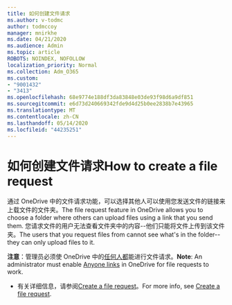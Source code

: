 ```yaml
---
title: 如何创建文件请求
ms.author: v-todmc
author: todmccoy
manager: mnirkhe
ms.date: 04/21/2020
ms.audience: Admin
ms.topic: article
ROBOTS: NOINDEX, NOFOLLOW
localization_priority: Normal
ms.collection: Adm_O365
ms.custom:
- "9001432"
- "3413"
ms.openlocfilehash: 68e9774e188df3da83848e03de93f98d6a9df851
ms.sourcegitcommit: e6d73d240669342fde9d4d25b0ee2838b7e43965
ms.translationtype: MT
ms.contentlocale: zh-CN
ms.lasthandoff: 05/14/2020
ms.locfileid: "44235251"
---
```

# <a name="how-to-create-a-file-request"></a><span data-ttu-id="7f9ce-102">如何创建文件请求</span><span class="sxs-lookup"><span data-stu-id="7f9ce-102">How to create a file request</span></span>

<span data-ttu-id="7f9ce-103">通过 OneDrive 中的文件请求功能，可以选择其他人可以使用您发送文件的链接来上载文件的文件夹。</span><span class="sxs-lookup"><span data-stu-id="7f9ce-103">The file request feature in OneDrive allows you to choose a folder where others can upload files using a link that you send them.</span></span> <span data-ttu-id="7f9ce-104">您请求文件的用户无法查看文件夹中的内容--他们只能将文件上传到该文件夹。</span><span class="sxs-lookup"><span data-stu-id="7f9ce-104">The users that you request files from cannot see what's in the folder--they can only upload files to it.</span></span>

<span data-ttu-id="7f9ce-105">**注意**：管理员必须使 OneDrive 中的[任何人都](https://docs.microsoft.com/sharepoint/turn-external-sharing-on-or-off)能进行文件请求。</span><span class="sxs-lookup"><span data-stu-id="7f9ce-105">**Note**: An administrator must enable [Anyone links](https://docs.microsoft.com/sharepoint/turn-external-sharing-on-or-off) in OneDrive for file requests to work.</span></span>

- <span data-ttu-id="7f9ce-106">有关详细信息，请参阅[Create a file request](https://support.office.com/article/create-a-file-request-f54aa7f8-2589-4421-b351-d415fc3b83af)。</span><span class="sxs-lookup"><span data-stu-id="7f9ce-106">For more info, see [Create a file request](https://support.office.com/article/create-a-file-request-f54aa7f8-2589-4421-b351-d415fc3b83af).</span></span>
